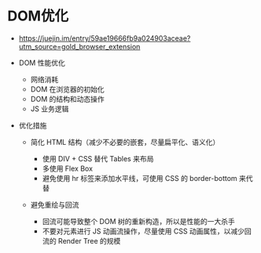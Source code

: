 # DOM优化

- <https://juejin.im/entry/59ae19666fb9a024903aceae?utm_source=gold_browser_extension>
- DOM 性能优化

  - 网络消耗
  - DOM 在浏览器的初始化
  - DOM 的结构和动态操作
  - JS 业务逻辑

- 优化措施

  - 简化 HTML 结构（减少不必要的嵌套，尽量扁平化、语义化）

    - 使用 DIV + CSS 替代 Tables 来布局
    - 多使用 Flex Box
    - 避免使用 hr 标签来添加水平线，可使用 CSS 的 border-bottom 来代替

  - 避免重绘与回流

    - 回流可能导致整个 DOM 树的重新构造，所以是性能的一大杀手
    - 不要对元素进行 JS 动画流操作，尽量使用 CSS 动画属性，以减少回流的 Render Tree 的规模
